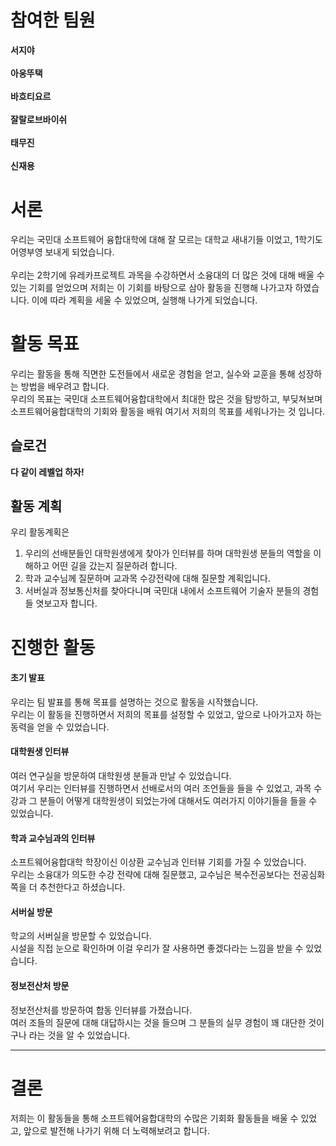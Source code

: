 <!---
# Welcome to GitHub

유레카 프로젝트 팀 생성을 축하합니다.

**팀페이지 주소** -> https://kookmin-sw-eureka.github.io/ '{{분반 및 자신의 팀 번호}}'

**예시)** 2024년 1분반 1조  https://kookmin-sw-eureka.github.io/eureka-2024-101

## Markdown을 사용하여 내용꾸미기

Markdown은 작문을 스타일링하기위한 가볍고 사용하기 쉬운 구문입니다. 여기에는 다음을위한 규칙이 포함됩니다.

```markdown
Syntax highlighted code block

# Header 1
## Header 2
### Header 3

- Bulleted
- List

1. Numbered
2. List

**Bold** and _Italic_ and `Code` text

[Link](url) and ![Image](src)
```

자세한 내용은 [GitHub Flavored Markdown](https://guides.github.com/features/mastering-markdown/).

### Support or Contact

readme 파일 생성에 추가적인 도움이 필요하면 [도움말](https://help.github.com/articles/about-readmes/) 이나 [contact support](https://github.com/contact) 을 이용하세요.
--->
# 참여한 팀원

**서지야**<br><br>**아웅뚜택**<br><br>**바흐티요르**<br><br>**잘랄로브바이쉬**<br><br>**태무진**<br><br>**신재용**

# 서론

우리는 국민대 소프트웨어 융합대학에 대해 잘 모르는 대학교 새내기들 이었고, 1학기도 어영부영 보내게 되었습니다.<br><br>우리는 2학기에 유레카프로젝트 과목을 수강하면서 소융대의 더 많은 것에 대해 배울 수 있는 기회를 얻었으며 저희는 이 기회를 바탕으로 삼아 활동을 진행해 나가고자 하였습니다. 이에 따라 계획을 세울 수 있었으며, 실행해 나가게 되었습니다.

# 활동 목표

우리는 활동을 통해 직면한 도전들에서 새로운 경험을 얻고, 실수와 교훈을 통해 성장하는 방법을 배우려고 합니다.<br>
우리의 목표는 국민대 소프트웨어융합대학에서 최대한 많은 것을 탐방하고, 부딪쳐보며 소프트웨어융합대학의 기회와 활동을 배워 여기서 저희의 목표를 세워나가는 것 입니다.

## 슬로건

**다 같이 레벨업 하자!**

## 활동 계획

우리 활동계획은  
1. 우리의 선배분들인 대학원생에게 찾아가 인터뷰를 하며 대학원생 분들의 역할을 이해하고 어떤 길을 갔는지 질문하려 합니다.  
2. 학과 교수님께 질문하며 교과목 수강전략에 대해 질문할 계획입니다. 
3. 서버실과 정보통신처를 찾아다니며 국민대 내에서 소프트웨어 기술자 분들의 경험들 엿보고자 합니다.  

# 진행한 활동  

#### 초기 발표  
우리는 팀 발표를 통해 목표를 설명하는 것으로 활동을 시작했습니다.<br>
우리는 이 활동을 진행하면서 저희의 목표를 설정할 수 있었고, 앞으로 나아가고자 하는 동력을 얻을 수 있었습니다.

#### 대학원생 인터뷰
여러 연구실을 방문하여 대학원생 분들과 만날 수 있었습니다.<br>
여기서 우리는 인터뷰를 진행하면서 선배로서의 여러 조언들을 들을 수 있었고, 과목 수강과 그 분들이 어떻게 대학원생이 되었는가에 대해서도 여러가지 이야기들을 들을 수 있었습니다.

#### 학과 교수님과의 인터뷰 
소프트웨어융합대학 학장이신 이상환 교수님과 인터뷰 기회를 가질 수 있었습니다.<br>
우리는 소융대가 의도한 수강 전략에 대해 질문했고, 교수님은 복수전공보다는 전공심화쪽을 더 추천한다고 하셨습니다.

#### 서버실 방문
학교의 서버실을 방문할 수 있었습니다.<br>
시설을 직접 눈으로 확인하며 이걸 우리가 잘 사용하면 좋겠다라는 느낌을 받을 수 있었습니다.

#### 정보전산처 방문
정보전산처를 방문하여 합동 인터뷰를 가졌습니다.<br>
여러 조들의 질문에 대해 대답하시는 것을 들으며 그 분들의 실무 경험이 꽤 대단한 것이구나 라는 것을 알 수 있었습니다.

---

# 결론  

저희는 이 활동들을 통해 소프트웨어융합대학의 수많은 기회화 활동들을 배울 수 있었고, 앞으로 발전해 나가기 위해 더 노력해보려고 합니다.
